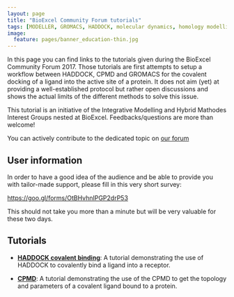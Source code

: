 ```yaml
---
layout: page
title: "BioExcel Community Forum tutorials"
tags: [MODELLER, GROMACS, HADDOCK, molecular dynamics, homology modelling, docking, p53, MDM2]
image:
  feature: pages/banner_education-thin.jpg
---
```


In this page you can find links to the tutorials given during the BioExcel Community Forum 2017.
Those tutorials are first attempts to setup a workflow between HADDOCK, CPMD and GROMACS for 
the covalent docking of a ligand into the active site of a protein.
It does not aim (yet) at providing a well-established protocol but rather
open discussions and shows the actual limits of the different methods to solve this
issue.

This tutorial is an initiative of the Integrative Modelling and Hybrid Mathodes Interest Groups
nested at BioExcel. Feedbacks/questions are more than welcome! 

You can actively contribute to the dedicated topic on [our forum](http://ask.bioexcel.eu/t/community-forum-2017-modelling-of-a-covalent-inhibitor/629)

## User information

In order to have a good idea of the audience and be able to provide you with tailor-made
support, please fill in this very short survey:

<https://goo.gl/forms/OtBHvhnIPGP2drP53>

This should not take you more than a minute but will be very valuable for these two days.

## Tutorials

* [**HADDOCK covalent binding**](/education/community-forum-2017/HADDOCK_tutorial):
  A tutorial demonstrating the use of HADDOCK to covalently bind a ligand into a receptor.

* [**CPMD**](/education/community-forum-2017/CPMD_tutorial):
  A tutorial demonstrating the use of the CPMD to get the topology and parameters of a covalent ligand bound to a protein.
  